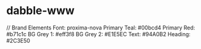# dabble-www

// Brand Elements
Font: proxima-nova
Primary Teal: #00bcd4
Primary Red: #b71c1c
BG Grey 1: #eff3f8
BG Grey 2: #E1E5EC
Text: #94A0B2
Heading: #2C3E50
